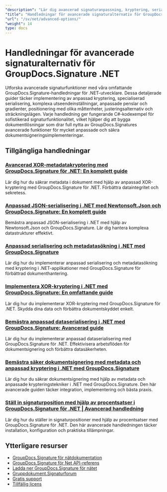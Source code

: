 ```yaml
---
"description": "Lär dig avancerad signaturanpassning, kryptering, serialisering och specialiserade signeringsfunktioner med dessa GroupDocs.Signature .NET-handledningar."
"title": "Handledningar för avancerade signaturalternativ för GroupDocs.Signature .NET"
"url": "/sv/net/advanced-options/"
"weight": 14
type: docs
---
```

# Handledningar för avancerade signaturalternativ för GroupDocs.Signature .NET

Utforska avancerade signaturfunktioner med våra omfattande GroupDocs.Signature-handledningar för .NET-utvecklare. Dessa detaljerade guider täcker implementering av anpassad kryptering, specialiserad serialisering, komplexa utseendeinställningar, anpassade penslar och gradienter, positionering med olika måttenheter, justeringsalternativ och sträckningslägen. Varje handledning ger fungerande C#-kodexempel för sofistikerad signaturfunktionalitet, vilket hjälper dig att bygga dokumentlösningar som drar full nytta av GroupDocs.Signatures avancerade funktioner för mycket anpassade och säkra dokumentsigneringsimplementeringar.

## Tillgängliga handledningar

### [Avancerad XOR-metadatakryptering med GroupDocs.Signature för .NET: En komplett guide](./custom-xor-metadata-encryption-groupdocs-signature-net/)
Lär dig hur du säkrar metadata i dokument med hjälp av anpassad XOR-kryptering med GroupDocs.Signature för .NET. Förbättra dataintegritet och sekretess.

### [Anpassad JSON-serialisering i .NET med Newtonsoft.Json och GroupDocs.Signature: En komplett guide](./custom-json-serialization-newtonsoft-groupdocs-signature/)
Bemästra anpassad JSON-serialisering i .NET med hjälp av Newtonsoft.Json och GroupDocs.Signature. Lär dig hantera komplexa datastrukturer effektivt.

### [Anpassad serialisering och metadatasökning i .NET med GroupDocs.Signature](./custom-serialization-metadata-signature-net-groupdocs/)
Lär dig hur du implementerar anpassad serialisering och metadatasökning med kryptering i .NET-applikationer med GroupDocs.Signature för förbättrad dokumenthantering.

### [Implementera XOR-kryptering i .NET med GroupDocs.Signature: En omfattande guide](./xor-encryption-dotnet-groupdocs-signature-integration-guide/)
Lär dig hur du implementerar XOR-kryptering med GroupDocs.Signature för .NET. Skydda dina data och förbättra dokumentskyddet enkelt.

### [Bemästra anpassad dataserialisering i .NET med GroupDocs.Signature: Avancerad guide](./master-custom-data-serialization-groupdocs-signature-dotnet/)
Lär dig hur du implementerar anpassad dataserialisering med GroupDocs.Signature för .NET. Effektivisera arbetsflöden för dokumentsignering och förbättra datasäkerheten.

### [Bemästra säker dokumentsignering med metadata och anpassad kryptering i .NET med GroupDocs.Signature](./secure-document-signing-metadata-encryption-net/)
Lär dig hur du säkrar dokumentsignering med hjälp av metadata och anpassade krypteringstekniker i .NET med GroupDocs.Signature. Den här avancerade guiden täcker integration, implementering och bästa praxis.

### [Ställ in signaturposition med hjälp av procentsatser i GroupDocs.Signature för .NET | Avancerad handledning](./set-signature-position-percentages-groupdocs-signature-net/)
Lär dig hur du ställer in signaturpositioner med hjälp av procentsatser med GroupDocs.Signature för .NET. Den här avancerade handledningen täcker installation, konfiguration och praktiska tillämpningar.

## Ytterligare resurser

- [GroupDocs.Signature för nätdokumentation](https://docs.groupdocs.com/signature/net/)
- [GroupDocs.Signature för Net API-referens](https://reference.groupdocs.com/signature/net/)
- [Ladda ner GroupDocs.Signature för nätet](https://releases.groupdocs.com/signature/net/)
- [Gruppdokument.Signaturforum](https://forum.groupdocs.com/c/signature)
- [Gratis support](https://forum.groupdocs.com/)
- [Tillfällig licens](https://purchase.groupdocs.com/temporary-license/)